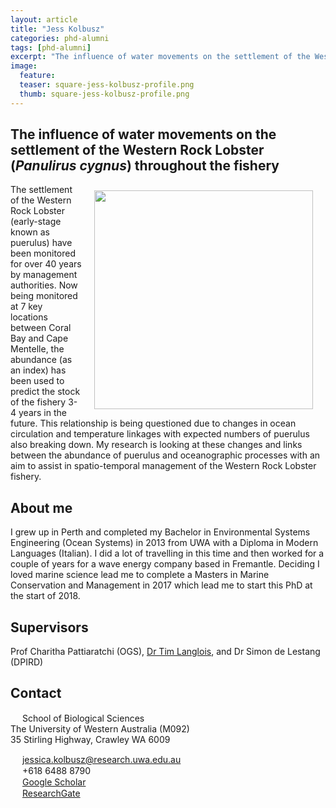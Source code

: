 ```yaml
---
layout: article
title: "Jess Kolbusz"
categories: phd-alumni
tags: [phd-alumni]
excerpt: "The influence of water movements on the settlement of the Western Rock Lobster (<i>Panulirus cygnus</i>) throughout the fishery (2021)"
image:
  feature: 
  teaser: square-jess-kolbusz-profile.png
  thumb: square-jess-kolbusz-profile.png
---
```


## The influence of water movements on the settlement of the Western Rock Lobster (<i>Panulirus cygnus</i>) throughout the fishery 
<img src='/images/square-jess-kolbusz-profile.png' align='right' width="350" hspace="20" vspace="10">
The settlement of the Western Rock Lobster (early-stage known as puerulus) have been monitored for over 40 years by management authorities. Now being monitored at 7 key locations between Coral Bay and Cape Mentelle, the abundance (as an index) has been used to predict the stock of the fishery 3-4 years in the future. This relationship is being questioned due to changes in ocean circulation and temperature linkages with expected numbers of puerulus also breaking down. My research is looking at these changes and links between the abundance of puerulus and oceanographic processes with an aim to assist in spatio-temporal management of the Western Rock Lobster fishery.

## About me
I grew up in Perth and completed my Bachelor in Environmental Systems Engineering (Ocean Systems) in 2013 from UWA with a Diploma in Modern Languages (Italian). I did a lot of travelling in this time and then worked for a couple of years for a wave energy company based in Fremantle. Deciding I loved marine science lead me to complete a Masters in Marine Conservation and Management in 2017 which lead me to start this PhD at the start of 2018.

## Supervisors
Prof Charitha Pattiaratchi (OGS), [Dr Tim Langlois](https://uwamegfisheries.github.io/researchers/tim-langlois/), and Dr Simon de Lestang (DPIRD)


## Contact
<img src='/images/icons/building-regular.svg' width="15px"> School of Biological Sciences<br>
The University of Western Australia (M092)<br>
35 Stirling Highway, Crawley WA 6009

<img src='/images/icons/envelope-regular.svg' width="15px"> <a href="mailto:jessica.kolbusz@research.uwa.edu.au">jessica.kolbusz@research.uwa.edu.au</a><br>
<img src='/images/icons/phone-solid.svg' width="15px"> +618 6488 8790<br>
<img src='/images/icons/google-brands.svg' width="15px"> <a href="https://scholar.google.com.au/citations?user=Vw3_A1YAAAAJ&hl=en">Google Scholar</a><br>
<img src='/images/icons/researchgate-brands.svg' width="15px"> <a href="https://www.researchgate.net/profile/Jessica_Kolbusz"> ResearchGate</a><br>
